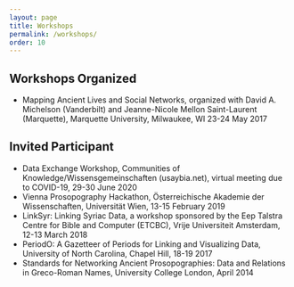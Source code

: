 ```yaml
---
layout: page
title: Workshops
permalink: /workshops/
order: 10
---
```


## Workshops Organized
 - Mapping Ancient Lives and Social Networks, organized with David A. Michelson (Vanderbilt) and Jeanne-Nicole Mellon Saint-Laurent (Marquette), Marquette University, Milwaukee, WI 23-24 May 2017


## Invited Participant
 - Data Exchange Workshop, Communities of Knowledge/Wissensgemeinschaften (usaybia.net), virtual meeting due to COVID-19, 29-30 June 2020
 - Vienna Prosopography Hackathon, Österreichische Akademie der Wissenschaften, Universität Wien, 13-15 February 2019
 - LinkSyr: Linking Syriac Data, a workshop sponsored by the Eep Talstra Centre for Bible and Computer (ETCBC), Vrije Universiteit Amsterdam, 12-13 March 2018
 - PeriodO: A Gazetteer of Periods for Linking and Visualizing Data, University of North Carolina, Chapel Hill, 18-19 2017
 - Standards for Networking Ancient Prosopographies: Data and Relations in Greco-Roman Names, University College London, April 2014




[jekyll-organization]: https://github.com/jekyll
